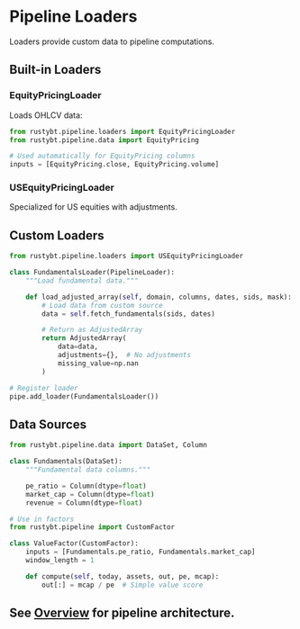 # Pipeline Loaders

Loaders provide custom data to pipeline computations.

## Built-in Loaders

### EquityPricingLoader

Loads OHLCV data:

```python
from rustybt.pipeline.loaders import EquityPricingLoader
from rustybt.pipeline.data import EquityPricing

# Used automatically for EquityPricing columns
inputs = [EquityPricing.close, EquityPricing.volume]
```

### USEquityPricingLoader

Specialized for US equities with adjustments.

## Custom Loaders

```python
from rustybt.pipeline.loaders import USEquityPricingLoader

class FundamentalsLoader(PipelineLoader):
    """Load fundamental data."""

    def load_adjusted_array(self, domain, columns, dates, sids, mask):
        # Load data from custom source
        data = self.fetch_fundamentals(sids, dates)

        # Return as AdjustedArray
        return AdjustedArray(
            data=data,
            adjustments={},  # No adjustments
            missing_value=np.nan
        )

# Register loader
pipe.add_loader(FundamentalsLoader())
```

## Data Sources

```python
from rustybt.pipeline.data import DataSet, Column

class Fundamentals(DataSet):
    """Fundamental data columns."""

    pe_ratio = Column(dtype=float)
    market_cap = Column(dtype=float)
    revenue = Column(dtype=float)

# Use in factors
from rustybt.pipeline import CustomFactor

class ValueFactor(CustomFactor):
    inputs = [Fundamentals.pe_ratio, Fundamentals.market_cap]
    window_length = 1

    def compute(self, today, assets, out, pe, mcap):
        out[:] = mcap / pe  # Simple value score
```

## See [Overview](overview.md) for pipeline architecture.
